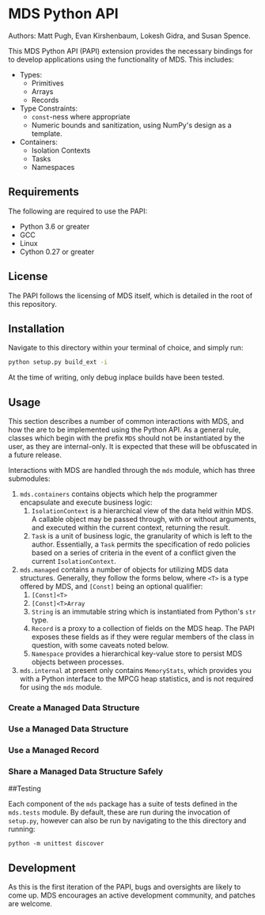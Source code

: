 # MDS Python API

Authors: Matt Pugh, Evan Kirshenbaum, Lokesh Gidra, and Susan Spence.

This MDS Python API (PAPI) extension provides the necessary bindings for to develop applications using the functionality of MDS. This includes:

* Types:
  * Primitives
  * Arrays
  * Records
* Type Constraints:
  *  `const`-ness where appropriate
  * Numeric bounds and sanitization, using NumPy's design as a template.
* Containers:
  * Isolation Contexts
  * Tasks
  * Namespaces

## Requirements

The following are required to use the PAPI:

* Python 3.6 or greater
* GCC
* Linux
* Cython 0.27 or greater

## License

The PAPI follows the licensing of MDS itself, which is detailed in the root of this repository.

## Installation

Navigate to this directory within your terminal of choice, and simply run:

~~~bash
python setup.py build_ext -i
~~~

At the time of writing, only debug inplace builds have been tested.

## Usage

This section describes a number of common interactions with MDS, and how the are to be implemented using the Python API. As a general rule, classes which begin with the prefix `MDS` should not be instantiated by the user, as they are internal-only. It is expected that these will be obfuscated in a future release.

Interactions with MDS are handled through the `mds` module, which has three submodules:

1. `mds.containers` contains objects which help the programmer encapsulate and execute business logic:
   1.  `IsolationContext`  is a hierarchical view of the data held within MDS. A callable object may be passed through, with or without arguments, and executed within the current context, returning the result.
   2.  `Task` is a unit of business logic, the granularity of which is left to the author. Essentially, a `Task` permits the specification of redo policies based on a series of criteria in the event of a conflict given the current `IsolationContext`.
2. `mds.managed` contains a number of objects for utilizing MDS data structures. Generally, they follow the forms below, where `<T>` is a type offered by MDS, and `[Const]` being an optional qualifier:
   1. `[Const]<T>` 
   2. `[Const]<T>Array`
   3. `String` is an immutable string which is instantiated from Python's `str` type.
   4. `Record` is a proxy to a collection of fields on the MDS heap. The PAPI exposes these fields as if they were regular members of the class in question, with some caveats noted below.
   5. `Namespace` provides a hierarchical key-value store to persist MDS objects between processes.
3. `mds.internal` at present only contains `MemoryStats`, which provides you with a Python interface to the MPCG heap statistics, and is not required for using the `mds` module.

### Create a Managed Data Structure

### Use a Managed Data Structure

### Use a Managed Record

### Share a Managed Data Structure Safely

##Testing

Each component of the `mds` package has a suite of tests defined in the `mds.tests` module. By default, these are run during the invocation of `setup.py`, however can also be run by navigating to the this directory and running:

~~~shell
python -m unittest discover
~~~

## Development

As this is the first iteration of the PAPI, bugs and oversights are likely to come up. MDS encourages an active development community, and patches are welcome.